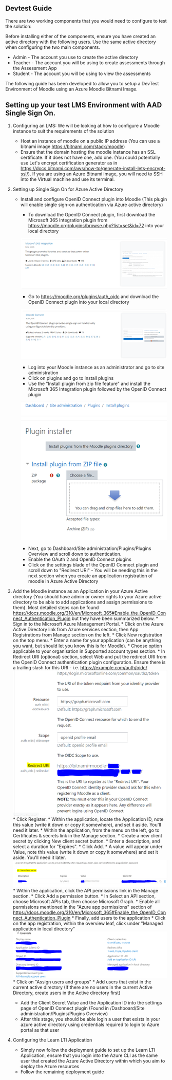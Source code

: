 ## Devtest Guide

There are two working components that you would need to configure to test the solution: 

Before installing either of the components, ensure you have created an active directory with the following users. Use the same active directory when configuring the two main components. 

- Admin - The account you use to create the active directory 
- Teacher - The account you will be using to create assessments through the Assessment App 
- Student - The account you will be using to view the assessments 

The following guide has been developed to allow you to setup a DevTest Environment of Moodle using an Azure Moodle Bitnami Image.

## Setting up your test LMS Environment with AAD Single Sign On.

1. Configuring an LMS: 
    We will be looking at how to configure a Moodle instance to suit the requirements of the solution 
    * Host an instance of moodle on a public IP address (You can use a bitnami image https://bitnami.com/stack/moodle)
    * Ensure that the domain hosting the moodle instance has an SSL certificate. If it does not have one, add one. (You could potentially use Let's encrypt certification generator as in https://docs.bitnami.com/aws/how-to/generate-install-lets-encrypt-ssl/). If you are using an Azure Bitnami image, you will need to SSH into the Virtual machine and use its terminal. 
2. Setting up Single Sign On for Azure Active Directory
    * Install and configure OpenID Connect plugin into Moodle (This plugin will enable single sign-on authentication via Azure active directory)
        * To download the OpenID Connect plugin, first download the Microsoft 365 Integration plugin from https://moodle.org/plugins/browse.php?list=set&id=72 into your local directory

        ![Microsoft365](../images/Microsoft365.png)

        * Go to https://moodle.org/plugins/auth_oidc and download the OpenID Connect plugin into your local directory 

        ![OpenIDConnect](../images/OpenIDConnect.png)

        * Log into your Moodle instance as an administrator and go to site administration 
        * Click on plugins and go to install plugins 
        * Use the "Install plugin from zip file feature" and install the Microsoft 365 Integration plugin followed by the OpenID Connect plugin

        ![installplugins](../images/Install-plugins.png)

        * Next, go to Dashboard/Site administration/Plugins/Plugins Overview and scroll down to authentication. 
        * Enable the OAuth 2 and OpenID Connect plugins
        * Click on the settings blade of the OpenID Connect plugin and scroll down to "Redirect URI" - You will be needing this in the next section when you create an application registration of moodle in Azure Active Directory
2. Add the Moodle instance as an Application in your Azure Active directory (You should have admin or owner rights to your Azure active directory to be able to add applications and assign permissions to them). Most detailed steps can be found https://docs.moodle.org/310/en/Microsoft_365#Enable_the_OpenID_Connect_Authentication_Plugin but they have been summarized below. 
        * Sign in to the Microsoft Azure Management Portal.
        * Click on the Azure Active Directory link from Azure services section, then App Registrations from Manage section on the left.
        * Click New registration on the top menu.
        * Enter a name for your application (can be anything you want, but should let you know this is for Moodle).
        * Choose option applicable to your organisation in Supported account types section.
        * In Redirect URI (optional) section, select Web and put the redirect URI from the OpenID Connect authentication plugin configuration. Ensure there is a trailing slash for this URI - i.e. https://example.com/auth/oidc/
         ![Redirect-URL](../images/Redirect-URL.png)
        * Click Register.
        * Within the application, locate the Application ID, note this value (write it down or copy it somewhere), and set it aside. You'll need it later.
        * Within the application, from the menu on the left, go to Certificates & secrets link in the Manage section.
            * Create a new client secret by clicking New client secret button.
            * Enter a description, and select a duration for "Expires".
            * Click Add.
            * A value will appear under Value, note this value (write it down or copy it somewhere) and set it aside. You'll need it later.
            ![client-secret](../images/Client-secret.png)
        * Within the application, click the API permissions link in the Manage section.
            * Click Add a permission button.
            * In Select an API section, choose Microsoft APIs tab, then choose Microsoft Graph.
            * Enable all permissions mentioned in the "Azure app permissions" section of https://docs.moodle.org/310/en/Microsoft_365#Enable_the_OpenID_Connect_Authentication_Plugin
        * Finally, add users to the application
            * Click on the app registration, within the overview leaf, click under "Managed application in local directory"
            ![MoodleAppRegistration](../images/MoodleAppRegistration.png)
            * Click on "Assign users and groups"
            * Add users that exist in the current active directory (If there are no users in the current Active Directory, create users in the Active directory first)
    * Add the Client Secret Value and the Application ID into the settings page of OpenID Connect plugin (Found in /Dashboard/Site administration/Plugins/Plugins Overview)
    * After this stage, you should be able login a user that exists in your azure active directory using credentials required to login to Azure portal as that user

3. Configuring the Learn LTI Application
    * Simply now follow the deployment guide to set up the Learn LTI Application, ensure that you login into the Azure CLI as the same user that created the Azure Active Directory within which you aim to deploy the Azure resources 
    * Follow the remaining deployment guide